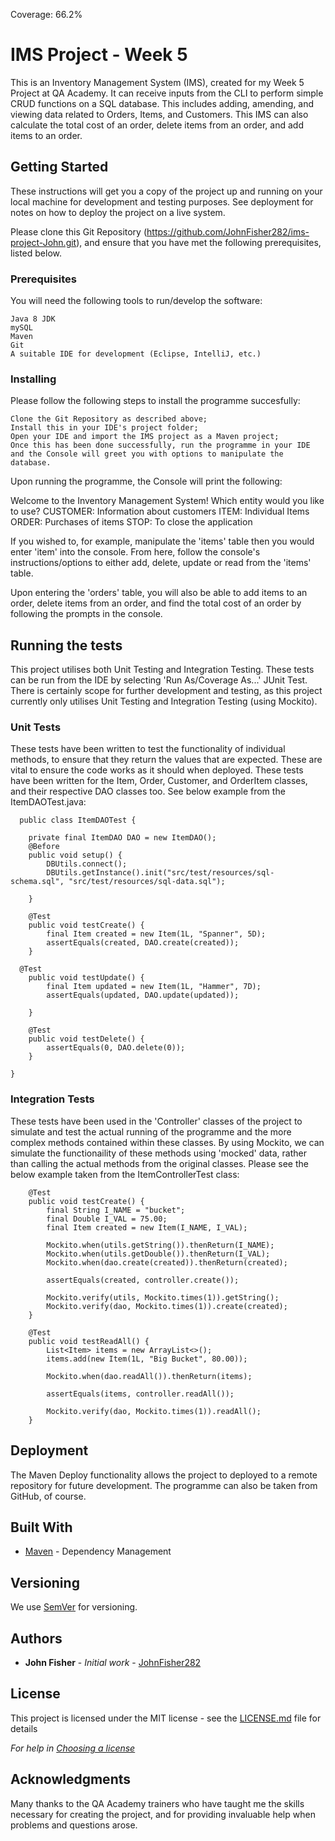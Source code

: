 Coverage: 66.2%
# IMS Project - Week 5

This is an Inventory Management System (IMS), created for my Week 5 Project at QA Academy. It can receive inputs from the CLI to perform simple CRUD functions on a SQL database. This includes adding, amending, and viewing data related to Orders, Items, and Customers. This IMS can also calculate the total cost of an order, delete items from an order, and add items to an order.

## Getting Started

These instructions will get you a copy of the project up and running on your local machine for development and testing purposes. See deployment for notes on how to deploy the project on a live system.

Please clone this Git Repository (https://github.com/JohnFisher282/ims-project-John.git), and ensure that you have met the following prerequisites, listed below.

### Prerequisites

You will need the following tools to run/develop the software:

```
Java 8 JDK
mySQL
Maven
Git
A suitable IDE for development (Eclipse, IntelliJ, etc.)
```

### Installing

Please follow the following steps to install the programme succesfully:

```
Clone the Git Repository as described above;
Install this in your IDE's project folder;
Open your IDE and import the IMS project as a Maven project;
Once this has been done successfully, run the programme in your IDE and the Console will greet you with options to manipulate the database.
```

Upon running the programme, the Console will print the following:

Welcome to the Inventory Management System!
Which entity would you like to use?
CUSTOMER: Information about customers
ITEM: Individual Items
ORDER: Purchases of items
STOP: To close the application

If you wished to, for example, manipulate the 'items' table then you would enter 'item' into the console. From here, follow the console's instructions/options to either add, delete, update or read from the 'items' table.

Upon entering the 'orders' table, you will also be able to add items to an order, delete items from an order, and find the total cost of an order by following the prompts in the console.

## Running the tests

This project utilises both Unit Testing and Integration Testing. These tests can be run from the IDE by selecting 'Run As/Coverage As...' JUnit Test. There is certainly scope for further development and testing, as this project currently only utilises Unit Testing and Integration Testing (using Mockito).

### Unit Tests 

These tests have been written to test the functionality of individual methods, to ensure that they return the values that are expected. These are vital to ensure the code works as it should when deployed. These tests have been written for the Item, Order, Customer, and OrderItem classes, and their respective DAO classes too. See below example from the ItemDAOTest.java:

```
  public class ItemDAOTest {

	private final ItemDAO DAO = new ItemDAO();
	@Before
	public void setup() {
		DBUtils.connect();
		DBUtils.getInstance().init("src/test/resources/sql-schema.sql", "src/test/resources/sql-data.sql");
    
	}

	@Test
	public void testCreate() {
		final Item created = new Item(1L, "Spanner", 5D);
		assertEquals(created, DAO.create(created));
	}
  
  @Test
	public void testUpdate() {
		final Item updated = new Item(1L, "Hammer", 7D);
		assertEquals(updated, DAO.update(updated));

	}

	@Test
	public void testDelete() {
		assertEquals(0, DAO.delete(0));
	}

}
```

### Integration Tests 
These tests have been used in the 'Controller' classes of the project to simulate and test the actual running of the programme and the more complex methods contained within these classes. By using Mockito, we can simulate the functionaility of these methods using 'mocked' data, rather than calling the actual methods from the original classes. Please see the below example taken from the ItemControllerTest class:

```
	@Test
	public void testCreate() {
		final String I_NAME = "bucket";
		final Double I_VAL = 75.00;
		final Item created = new Item(I_NAME, I_VAL);

		Mockito.when(utils.getString()).thenReturn(I_NAME);
		Mockito.when(utils.getDouble()).thenReturn(I_VAL);
		Mockito.when(dao.create(created)).thenReturn(created);

		assertEquals(created, controller.create());

		Mockito.verify(utils, Mockito.times(1)).getString();
		Mockito.verify(dao, Mockito.times(1)).create(created);
	}

	@Test
	public void testReadAll() {
		List<Item> items = new ArrayList<>();
		items.add(new Item(1L, "Big Bucket", 80.00));

		Mockito.when(dao.readAll()).thenReturn(items);

		assertEquals(items, controller.readAll());

		Mockito.verify(dao, Mockito.times(1)).readAll();
	}
```

## Deployment

The Maven Deploy functionality allows the project to deployed to a remote repository for future development. The programme can also be taken from GitHub, of course.

## Built With

* [Maven](https://maven.apache.org/) - Dependency Management

## Versioning

We use [SemVer](http://semver.org/) for versioning.

## Authors

* **John Fisher** - *Initial work* - [JohnFisher282](https://github.com/JohnFisher282)

## License

This project is licensed under the MIT license - see the [LICENSE.md](LICENSE.md) file for details 

*For help in [Choosing a license](https://choosealicense.com/)*

## Acknowledgments

Many thanks to the QA Academy trainers who have taught me the skills necessary for creating the project, and for providing invaluable help when problems and questions arose.
